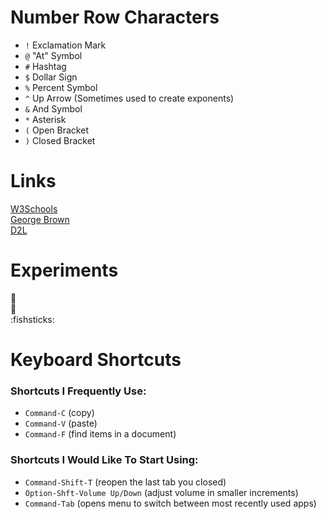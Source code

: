 # Number Row Characters
- `!` Exclamation Mark
- `@` "At" Symbol
- `#`  Hashtag
- `$` Dollar Sign
- `%` Percent Symbol
- `^` Up Arrow (Sometimes used to create exponents)
- `&` And Symbol
- `*` Asterisk
- `(` Open Bracket
- `)` Closed Bracket


# Links  

[W3Schools](https://www.w3schools.com/)   
[George Brown](https://www.georgebrown.ca/)  
[D2L](https://learn.georgebrown.ca/d2l/home)  

# Experiments  
:no_entry_sign:   
:vulcan_salute:  
:fishsticks:

# Keyboard Shortcuts
### Shortcuts I Frequently Use:
- `Command-C` (copy)
- `Command-V` (paste)
- `Command-F` (find items in a document)

### Shortcuts I Would Like To Start Using:
- `Command-Shift-T` (reopen the last tab you closed)
- `Option-Shft-Volume Up/Down` (adjust volume in smaller increments)
- `Command-Tab` (opens menu to switch between most recently used apps)
